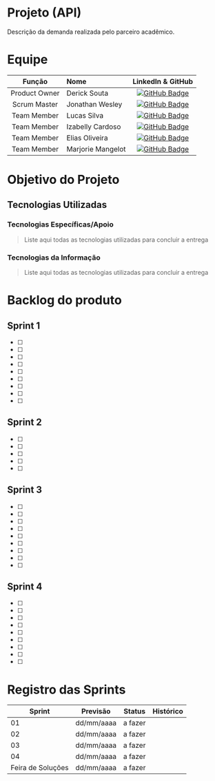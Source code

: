 # Projeto (API) 
Descrição da demanda realizada pelo parceiro acadêmico.

# Equipe
|    Função     | Nome                                  |                                                                                                                                                      LinkedIn & GitHub                                                                                                                                                      |
| :-----------: | :------------------------------------ | :-------------------------------------------------------------------------------------------------------------------------------------------------------------------------------------------------------------------------------------------------------------------------------------------------------------------------: |
| Product Owner |   Derick Souta         |     [![GitHub Badge](https://img.shields.io/badge/GitHub-111217?style=flat-square&logo=github&logoColor=white)](https://github.com/DerickSouta)       |
| Scrum Master  | Jonathan Wesley |     [![GitHub Badge](https://img.shields.io/badge/GitHub-111217?style=flat-square&logo=github&logoColor=white)](https://github.com/JonathanWesleyFS)      |
| Team Member   | Lucas Silva              |            [![GitHub Badge](https://img.shields.io/badge/GitHub-111217?style=flat-square&logo=github&logoColor=white)](https://github.com/LucasSilva59)    |
|  Team Member  | Izabelly Cardoso                 |             [![GitHub Badge](https://img.shields.io/badge/GitHub-111217?style=flat-square&logo=github&logoColor=white)](https://github.com/Izacardoso06)    |
|  Team Member  | Elias Oliveira                 |  [![GitHub Badge](https://img.shields.io/badge/GitHub-111217?style=flat-square&logo=github&logoColor=white)](https://github.com/DerickSouta)   |
|  Team Member  | Marjorie Mangelot       |      [![GitHub Badge](https://img.shields.io/badge/GitHub-111217?style=flat-square&logo=github&logoColor=white)](https://github.com/DerickSouta)              |

# Objetivo do Projeto


## Tecnologias Utilizadas

 ### Tecnologias Específicas/Apoio
 > Liste aqui todas as tecnologias utilizadas para concluir a entrega
  
 ### Tecnologias da Informação
 > Liste aqui todas as tecnologias utilizadas para concluir a entrega

# Backlog do produto

## Sprint 1
- [ ] 
- [ ] 
- [ ] 
- [ ] 
- [ ] 
- [ ] 
- [ ] 
- [ ] 
- [ ] 

## Sprint 2
- [ ] 
- [ ] 
- [ ] 
- [ ] 
- [ ] 
      
## Sprint 3
- [ ] 
- [ ] 
- [ ] 
- [ ] 
- [ ] 
- [ ] 
- [ ] 
- [ ] 
- [ ] 
      
## Sprint 4
- [ ] 
- [ ] 
- [ ] 
- [ ] 
- [ ] 
- [ ] 
- [ ] 
- [ ] 
- [ ] 

# Registro das Sprints

Sprint | Previsão | Status| Histórico|
|------|--------|------|--------|
|01 | dd/mm/aaaa | a fazer|  | 
|02|  dd/mm/aaaa| a fazer| | 
|03| dd/mm/aaaa | a fazer| | 
|04| dd/mm/aaaa |a fazer |  | 
|Feira de Soluções|dd/mm/aaaa |a fazer | | 

